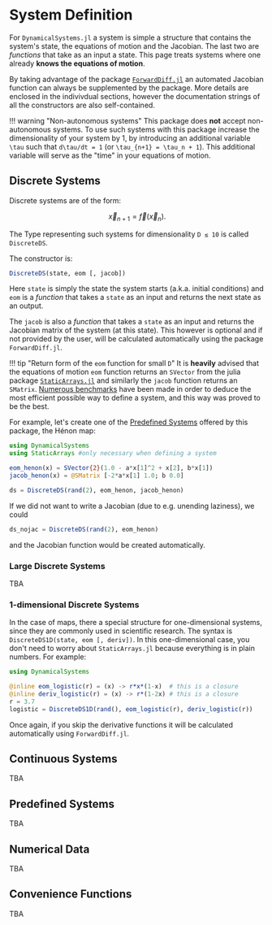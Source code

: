 # System Definition
For `DynamicalSystems.jl` a system is simple a structure that contains the system's state, the equations of motion and the Jacobian. The last two are *functions* that take as an input a state. This page treats systems where one already **knows the equations of motion**.

By taking advantage of the package [`ForwardDiff.jl`](https://github.com/JuliaDiff/ForwardDiff.jl) an automated Jacobian
function can always be supplemented by the package. More details are enclosed in the indivivdual sections, however the documentation strings of all the constructors are
also self-contained.

!!! warning "Non-autonomous systems"
    This package does **not** accept non-autonomous systems. To use such systems with this package increase
    the dimensionality of your system by 1, by introducing an additional variable
    ``\tau`` such that ``d\tau/dt = 1`` (or ``\tau_{n+1} = \tau_n + 1``). This additional variable will serve as
    the "time" in your equations of motion.

## Discrete Systems
Discrete systems are of the form:
```math
\vec{x}_{n+1} = \vec{f}(\vec{x}_n).
```
The Type representing such systems for dimensionality `D ≤ 10` is called `DiscreteDS`.

The constructor is:
```julia
DiscreteDS(state, eom [, jacob])
```
Here `state` is simply the state the system starts (a.k.a. initial conditions) and
`eom` is a *function* that takes a `state` as an input and returns the next state
as an output.

The `jacob` is also a *function* that takes a `state` as an input and returns the
Jacobian matrix of the system (at this state). This however is optional and if not provided by the user, will be calculated automatically using the package `ForwardDiff.jl`.

!!! tip "Return form of the `eom` function for small `D`"
    It is **heavily** advised that the equations of motion `eom` function returns an `SVector` from
    the julia package [`StaticArrays.jl`](https://www.google.de/search?q=julia+staticarrays&ie=utf-8&oe=utf-8&client=firefox-b-ab&gfe_rd=cr&ei=J0dSWdXTObLPXqvhj9AE) and similarly the `jacob` function returns an `SMatrix`. [Numerous benchmarks](https://github.com/Datseris/DynamicalSystems.jl/tree/master/test/benchmarks) have been made in order to deduce the most efficient possible way to define
    a system, and this way was proved to be the best.

For example, let's create one of the [Predefined Systems](#Predefined-systems) offered by this package, the Hénon map:
```julia
using DynamicalSystems
using StaticArrays #only necessary when defining a system

eom_henon(x) = SVector{2}(1.0 - a*x[1]^2 + x[2], b*x[1])
jacob_henon(x) = @SMatrix [-2*a*x[1] 1.0; b 0.0]

ds = DiscreteDS(rand(2), eom_henon, jacob_henon)
```
If we did not want to write a Jacobian (due to e.g. unending laziness), we could
```julia
ds_nojac = DiscreteDS(rand(2), eom_henon)
```
and the Jacobian function would be created automatically.


### Large Discrete Systems
TBA

### 1-dimensional Discrete Systems
In the case of maps, there a special structure for one-dimensional systems, since
they are commonly used in scientific research. The syntax is `DiscreteDS1D(state, eom [, deriv])`. In this one-dimensional case, you don't need to worry about `StaticArrays.jl`
because everything is in plain numbers. For example:
```julia
using DynamicalSystems

@inline eom_logistic(r) = (x) -> r*x*(1-x)  # this is a closure
@inline deriv_logistic(r) = (x) -> r*(1-2x) # this is a closure
r = 3.7
logistic = DiscreteDS1D(rand(), eom_logistic(r), deriv_logistic(r))
```
Once again, if you skip the derivative functions it will be calculated automatically
using `ForwardDiff.jl`.

## Continuous Systems
TBA
## Predefined Systems
TBA
## Numerical Data
TBA
## Convenience Functions
TBA
